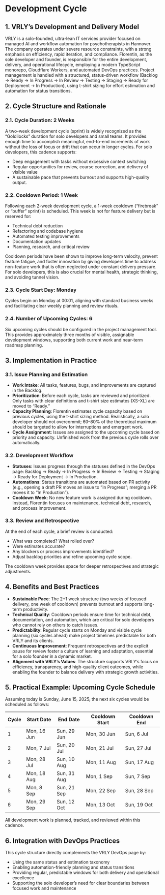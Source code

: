 # Development Cycle

## 1. VRLY’s Development and Delivery Model

VRLY is a solo-founded, ultra-lean IT services provider focused on managed AI and workflow automation for psychotherapists in Hannover. The company operates under severe resource constraints, with a strong emphasis on efficiency, rapid iteration, and compliance. Florentin, as the sole developer and founder, is responsible for the entire development, delivery, and operational lifecycle, employing a modern TypeScript monorepo, Cloudflare Workers, and automated DevOps practices. Project management is handled with a structured, status-driven workflow (Backlog → Ready → In Progress → In Review → Testing → Staging → Ready for Deployment → In Production), using t-shirt sizing for effort estimation and automation for status transitions.

## 2. Cycle Structure and Rationale

### 2.1. Cycle Duration: 2 Weeks

A two-week development cycle (sprint) is widely recognized as the “Goldilocks” duration for solo developers and small teams. It provides enough time to accomplish meaningful, end-to-end increments of work without the loss of focus or drift that can occur in longer cycles. For solo developers, this cadence supports:

- Deep engagement with tasks without excessive context switching
- Regular opportunities for review, course correction, and delivery of visible value
- A sustainable pace that prevents burnout and supports high-quality output.

### 2.2. Cooldown Period: 1 Week

Following each 2-week development cycle, a 1-week cooldown (“firebreak” or “buffer” sprint) is scheduled. This week is not for feature delivery but is reserved for:

- Technical debt reduction
- Refactoring and codebase hygiene
- Automated testing improvements
- Documentation updates
- Planning, research, and critical review

Cooldown periods have been shown to improve long-term velocity, prevent feature fatigue, and foster innovation by giving developers time to address non-feature work that is often neglected under constant delivery pressure. For solo developers, this is also crucial for mental health, strategic thinking, and avoiding tunnel vision.

### 2.3. Cycle Start Day: Monday

Cycles begin on Monday at 00:01, aligning with standard business weeks and facilitating clear weekly planning and review rituals.

### 2.4. Number of Upcoming Cycles: 6

Six upcoming cycles should be configured in the project management tool. This provides approximately three months of visible, assignable development windows, supporting both current work and near-term roadmap planning.

## 3. Implementation in Practice

### 3.1. Issue Planning and Estimation

- **Work Intake**: All tasks, features, bugs, and improvements are captured in the Backlog.
- **Prioritization**: Before each cycle, tasks are reviewed and prioritized. Only tasks with clear definitions and t-shirt size estimates (XS–XL) are moved to “Ready.”
- **Capacity Planning**: Florentin estimates cycle capacity based on previous cycles, using the t-shirt sizing method. Realistically, a solo developer should not overcommit; 60–80% of the theoretical maximum should be targeted to allow for interruptions and emergent work.
- **Cycle Assignment**: Issues are assigned to the upcoming cycle based on priority and capacity. Unfinished work from the previous cycle rolls over automatically.

### 3.2. Development Workflow

- **Statuses**: Issues progress through the statuses defined in the DevOps page: Backlog → Ready → In Progress → In Review → Testing → Staging → Ready for Deployment → In Production.
- **Automations**: Status transitions are automated based on PR activity (e.g., opening a draft PR moves an issue to “In Progress”; merging a PR moves it to “In Production”).
- **Cooldown Week**: No new feature work is assigned during cooldown. Instead, Florentin focuses on maintenance, technical debt, research, and process improvement.

### 3.3. Review and Retrospective

At the end of each cycle, a brief review is conducted:

- What was completed? What rolled over?
- Were estimates accurate?
- Any blockers or process improvements identified?
- Adjust backlog priorities and refine upcoming cycle scope.

The cooldown week provides space for deeper retrospectives and strategic adjustments.

## 4. Benefits and Best Practices

- **Sustainable Pace**: The 2+1 week structure (two weeks of focused delivery, one week of cooldown) prevents burnout and supports long-term productivity.
- **Technical Quality**: Cooldown periods ensure time for technical debt, documentation, and automation, which are critical for solo developers who cannot rely on others to catch issues.
- **Predictability**: Regular cycle starts on Monday and visible cycle planning (six cycles ahead) make project timelines predictable for both VRLY and its clients.
- **Continuous Improvement**: Frequent retrospectives and the explicit pause for review foster a culture of learning and adaptation, essential for a solo founder in a dynamic market.
- **Alignment with VRLY’s Values**: The structure supports VRLY’s focus on efficiency, transparency, and high-quality client outcomes, while enabling the founder to balance delivery with strategic growth activities.

## 5. Practical Example: Upcoming Cycle Schedule

Assuming today is Sunday, June 15, 2025, the next six cycles would be scheduled as follows:

| Cycle | Start Date  | End Date    | Cooldown Start | Cooldown End |
| ----- | ----------- | ----------- | -------------- | ------------ |
| 1     | Mon, 16 Jun | Sun, 29 Jun | Mon, 30 Jun    | Sun, 6 Jul   |
| 2     | Mon, 7 Jul  | Sun, 20 Jul | Mon, 21 Jul    | Sun, 27 Jul  |
| 3     | Mon, 28 Jul | Sun, 10 Aug | Mon, 11 Aug    | Sun, 17 Aug  |
| 4     | Mon, 18 Aug | Sun, 31 Aug | Mon, 1 Sep     | Sun, 7 Sep   |
| 5     | Mon, 8 Sep  | Sun, 21 Sep | Mon, 22 Sep    | Sun, 28 Sep  |
| 6     | Mon, 29 Sep | Sun, 12 Oct | Mon, 13 Oct    | Sun, 19 Oct  |

All development work is planned, tracked, and reviewed within this cadence.

## 6. Integration with DevOps Practices

This cycle structure directly complements the VRLY DevOps page by:

- Using the same status and estimation taxonomy
- Enabling automation-friendly planning and status transitions
- Providing regular, predictable windows for both delivery and operational excellence
- Supporting the solo developer’s need for clear boundaries between focused work and maintenance
